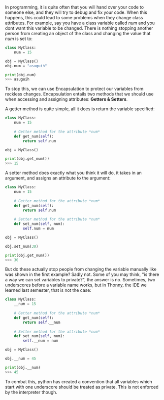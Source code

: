 In programming, it is quite often that you will hand over your code to someone else, and they will try to debug and fix your code. When this happens, this could lead to some problems when they change class attributes. For example, say you have a class variable called *num* and you dont want this variable to be changed. There is nothing stopping another person from creating an object of the class and changing the value that *num* is set to:
```python
class MyClass:
	num = 15

obj = MyClass()
obj.num = "asuguih"

print(obj.num)
>>> asuguih
```

To stop this, we can use Encapsulation to protect our variables from reckless changes. Encapsulation entails two methods that we should use when accessing and assigning attributes: **Getters & Setters**.

A getter method is quite simple, all it does is return the variable specified:
```python
class MyClass:
	num = 15
	 
	# Getter method for the attribute *num*
	def get_num(self):
		return self.num

obj = MyClass()

print(obj.get_num())
>>> 15
```

A setter method does exactly what you think it will do, it takes in an argument, and assigns an attribute to the argument:
```python
class MyClass:
	num = 15
	
	# Getter method for the attribute *num*
	def get_num(self):
		return self.num
	
	# Setter method for the attribute *num*
	def set_num(self, num):
		self.num = num

obj = MyClass()

obj.set_num(30)

print(obj.get_num())
>>> 30
```

But do these actually stop people from changing the variable manually like was shown in the first example? Sadly not. Some of you may think, "is there a way we can set variables to private?", the answer is no. Sometimes, two underscores before a variable name works, but in Thonny, the IDE we learned last semester, that is not the case:
```python
class MyClass:
	__num = 15
	
	# Getter method for the attribute *num*
	def get_num(self):
		return self.__num
	
	# Setter method for the attribute *num*
	def set_num(self, num):
		self.__num = num

obj = MyClass()

obj.__num = 45

print(obj.__num)
>>> 45
```

To combat this, python has created a convention that all variables which start with one underscore should be treated as private. This is not enforced by the interpreter though.
